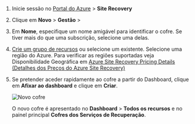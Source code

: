 
1. Inicie sessão no [Portal do Azure](https://portal.azure.com) > **Site Recovery**
2. Clique em **Novo** > **Gestão** >
3. Em **Nome**, especifique um nome amigável para identificar o cofre. Se tiver mais do que uma subscrição, selecione uma delas.
4. [Crie um grupo de recursos](../articles/azure-resource-manager/resource-group-template-deploy-portal.md) ou selecione um existente. Selecione uma região do Azure. Para verificar as regiões suportadas veja Disponibilidade Geográfica em [Azure Site Recovery Pricing Details (Detalhes dos Preços do Azure Site Recovery)](https://azure.microsoft.com/pricing/details/site-recovery/)
5. Se pretender aceder rapidamente ao cofre a partir do Dashboard, clique em **Afixar ao dashboard** e clique em **Criar**.

   ![Novo cofre](./media/site-recovery-create-vault/new-vault-settings.png)

   O novo cofre é apresentado no **Dashboard** > **Todos os recursos** e no painel principal **Cofres dos Serviços de Recuperação**.
